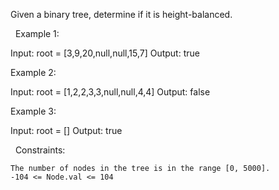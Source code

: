 Given a binary tree, determine if it is height-balanced.

 
Example 1:

Input: root = [3,9,20,null,null,15,7]
Output: true


Example 2:

Input: root = [1,2,2,3,3,null,null,4,4]
Output: false


Example 3:

Input: root = []
Output: true


 
Constraints:


	The number of nodes in the tree is in the range [0, 5000].
	-104 <= Node.val <= 104

